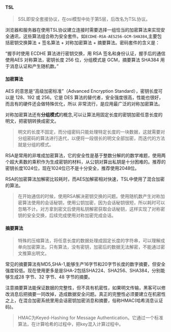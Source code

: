 #### TSL

> SSL即安全套接协议，在osi模型中处于第5层，后改名为TSL协议。

浏览器和服务器在使用TSL协议建立连接时需要选择一组恰当的加密算法来实现安全通讯，这些算法组合称为安全套件。如`ECDHE-RSA-AES256-GCM-SHA384`,主要包括密钥交换算法 + 签名算法 + 对称加密算法 + 摘要算法。密码套件的含义是：



“握⼿时使⽤ ECDHE 算法进⾏密钥交换，⽤ RSA 签名和身份认证，握⼿后的通信使⽤AES 对称算法，密钥⻓度 256 位，分组模式是 GCM，摘要算法	SHA384 ⽤于消息认证和产⽣随机数。”

#### 加密算法

AES 的意思是“⾼级加密标准”（Advanced Encryption	Standard），密钥⻓度可以是	128、192 或
256。它是 DES 算法的替代者，安全强度很⾼，性能也很好，⽽且有的硬件还会做特殊优化，所以
⾮常流⾏，是应⽤最⼴泛的对称加密算法。

对称加密算法还有**分组模式**的概念,可以让算法用固定长度的密钥加密任意长度的明文，把密钥转换成密文。

> 明文的长度不固定，而分组密码只能处理特定长度的一块数据，这就需要对分组密码的算法进行迭代，以便将一段很长的明文全部加密，而迭代的方法就是分组的模式。

RSA是常用的非堆成加密算法，它的安全性是基于整数分解的的数学难题，使用两个超大素数的乘积作为生成密钥的材料，从公钥对算出私钥是十分困难的。推荐的密钥长度1024位，现在1024位已不是十分安全，推荐使用2048位。

RSA的加密算法加解密比较耗时，而AES加解密相对快速，TSL中使用了混合加密的算法。

> 在开始通信的时候，使用RSA解决密钥交换的问题。使用随机数产生对称加密算法使用的会话秘钥，使用公钥加密，因为会话秘钥很短，所以耗时可以忽略不计。对方拿到密文后使用私钥解密获取会话秘钥，这样实现了对称密钥的安全交换，后续完成使用对称加密完成会话。

#### 摘要算法

> 特殊的压缩算法，将任意长度的数据处理成固定长度的字符串，可以理解成单向加密算法，只有算法，没有密钥，加密后的数据无法解密，不能通过密文推算出明文。

常见的摘要算法有MD5,SHA-1,能够生产16字节和20字节长度的数字摘要，但安全强度较低。现在使用更多是是SHA-2包括SHA224、SHA256、SHA384，分别能够⽣成28 字节、32 字节、48 字节的摘要。



注意摘要算法能保证数据的完整性，但不具有机密性，如果明文传输，黑客可以修改消息后把摘要一同改掉，造成数据安全问题。真正的完整性必须要建⽴在机密性之上，在混合加密系统⾥⽤会话密钥加密消息和摘要，俗称HMAC(哈希消息认证码)。

> HMAC为Keyed-Hashing for Message Authentication。它通过一个标准算法，在计算哈希的过程中，把key混入计算过程中。



